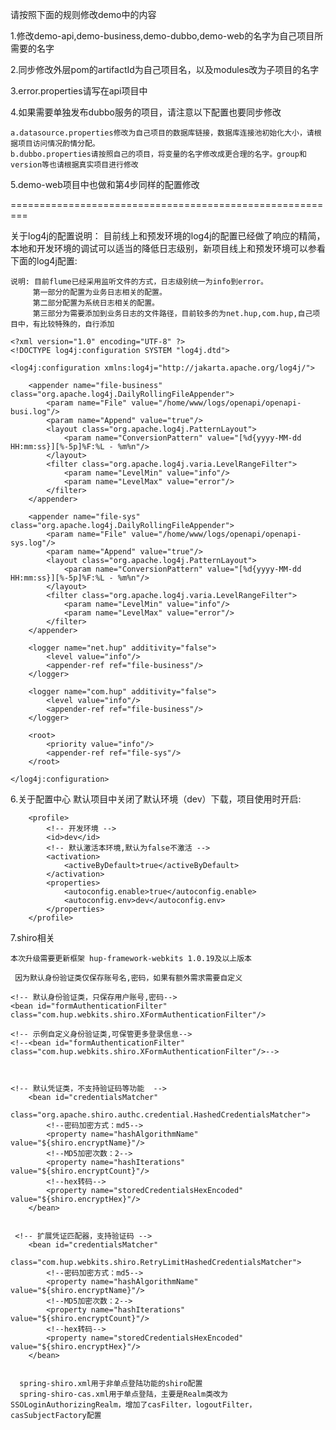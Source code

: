 请按照下面的规则修改demo中的内容

1.修改demo-api,demo-business,demo-dubbo,demo-web的名字为自己项目所需要的名字

2.同步修改外层pom的artifactId为自己项目名，以及modules改为子项目的名字

3.error.properties请写在api项目中

4.如果需要单独发布dubbo服务的项目，请注意以下配置也要同步修改

    a.datasource.properties修改为自己项目的数据库链接，数据库连接池初始化大小，请根据项目访问情况酌情分配。
    b.dubbo.properties请按照自己的项目，将变量的名字修改成更合理的名字。group和version等也请根据真实项目进行修改

5.demo-web项目中也做和第4步同样的配置修改

=========================================================

关于log4j的配置说明：
    目前线上和预发环境的log4j的配置已经做了响应的精简，本地和开发环境的调试可以适当的降低日志级别，新项目线上和预发环境可以参看下面的log4j配置:

    说明: 目前flume已经采用监听文件的方式，日志级别统一为info到error。
         第一部分的配置为业务日志相关的配置。
         第二部分配置为系统日志相关的配置。
         第三部分为需要添加到业务日志的文件路径，目前较多的为net.hup,com.hup,自己项目中，有比较特殊的，自行添加

    <?xml version="1.0" encoding="UTF-8" ?>
    <!DOCTYPE log4j:configuration SYSTEM "log4j.dtd">

    <log4j:configuration xmlns:log4j="http://jakarta.apache.org/log4j/">

        <appender name="file-business" class="org.apache.log4j.DailyRollingFileAppender">
            <param name="File" value="/home/www/logs/openapi/openapi-busi.log"/>
            <param name="Append" value="true"/>
            <layout class="org.apache.log4j.PatternLayout">
                <param name="ConversionPattern" value="[%d{yyyy-MM-dd HH:mm:ss}][%-5p]%F:%L - %m%n"/>
            </layout>
            <filter class="org.apache.log4j.varia.LevelRangeFilter">
                <param name="LevelMin" value="info"/>
                <param name="LevelMax" value="error"/>
            </filter>
        </appender>

        <appender name="file-sys" class="org.apache.log4j.DailyRollingFileAppender">
            <param name="File" value="/home/www/logs/openapi/openapi-sys.log"/>
            <param name="Append" value="true"/>
            <layout class="org.apache.log4j.PatternLayout">
                <param name="ConversionPattern" value="[%d{yyyy-MM-dd HH:mm:ss}][%-5p]%F:%L - %m%n"/>
            </layout>
            <filter class="org.apache.log4j.varia.LevelRangeFilter">
                <param name="LevelMin" value="info"/>
                <param name="LevelMax" value="error"/>
            </filter>
        </appender>

        <logger name="net.hup" additivity="false">
            <level value="info"/>
            <appender-ref ref="file-business"/>
        </logger>

        <logger name="com.hup" additivity="false">
            <level value="info"/>
            <appender-ref ref="file-business"/>
        </logger>

        <root>
            <priority value="info"/>
            <appender-ref ref="file-sys"/>
        </root>

    </log4j:configuration>



6.关于配置中心
默认项目中关闭了默认环境（dev）下载，项目使用时开启:

        <profile>
            <!-- 开发环境 -->
            <id>dev</id>
            <!-- 默认激活本环境,默认为false不激活 -->
            <activation>
                <activeByDefault>true</activeByDefault>
            </activation>
            <properties>
                <autoconfig.enable>true</autoconfig.enable>
                <autoconfig.env>dev</autoconfig.env>
            </properties>
        </profile>


7.shiro相关

    本次升级需要更新框架 hup-framework-webkits 1.0.19及以上版本

     因为默认身份验证类仅保存账号名,密码，如果有额外需求需要自定义

    <!-- 默认身份验证类，只保存用户账号,密码-->
    <bean id="formAuthenticationFilter" class="com.hup.webkits.shiro.XFormAuthenticationFilter"/>

    <!-- 示例自定义身份验证类,可保管更多登录信息-->
    <!--<bean id="formAuthenticationFilter" class="com.hup.webkits.shiro.XFormAuthenticationFilter"/>-->



    <!-- 默认凭证类，不支持验证码等功能  -->
        <bean id="credentialsMatcher"
              class="org.apache.shiro.authc.credential.HashedCredentialsMatcher">
            <!--密码加密方式：md5-->
            <property name="hashAlgorithmName" value="${shiro.encryptName}"/>
            <!--MD5加密次数：2-->
            <property name="hashIterations" value="${shiro.encryptCount}"/>
            <!--hex转码-->
            <property name="storedCredentialsHexEncoded" value="${shiro.encryptHex}"/>
        </bean>


     <!-- 扩展凭证匹配器，支持验证码 -->
        <bean id="credentialsMatcher"
              class="com.hup.webkits.shiro.RetryLimitHashedCredentialsMatcher">
            <!--密码加密方式：md5-->
            <property name="hashAlgorithmName" value="${shiro.encryptName}"/>
            <!--MD5加密次数：2-->
            <property name="hashIterations" value="${shiro.encryptCount}"/>
            <!--hex转码-->
            <property name="storedCredentialsHexEncoded" value="${shiro.encryptHex}"/>
        </bean>


      spring-shiro.xml用于非单点登陆功能的shiro配置
      spring-shiro-cas.xml用于单点登陆，主要是Realm类改为SSOLoginAuthorizingRealm，增加了casFilter，logoutFilter，casSubjectFactory配置

